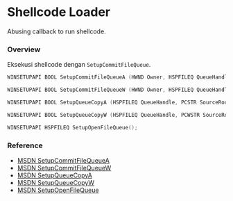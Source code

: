 # Shellcode Loader

Abusing callback to run shellcode.

### Overview

Eksekusi shellcode dengan `SetupCommitFileQueue`.

```c++
WINSETUPAPI BOOL SetupCommitFileQueueA (HWND Owner, HSPFILEQ QueueHandle, PSP_FILE_CALLBACK_A MsgHandler, PVOID Context);

WINSETUPAPI BOOL SetupCommitFileQueueW (HWND Owner, HSPFILEQ QueueHandle, PSP_FILE_CALLBACK_W MsgHandler, PVOID Context);

WINSETUPAPI BOOL SetupQueueCopyA (HSPFILEQ QueueHandle, PCSTR SourceRootPath, PCSTR SourcePath, PCSTR SourceFilename, PCSTR SourceDescription, PCSTR SourceTagfile, PCSTR TargetDirectory, PCSTR TargetFilename, DWORD CopyStyle);

WINSETUPAPI BOOL SetupQueueCopyW (HSPFILEQ QueueHandle, PCWSTR SourceRootPath, PCWSTR SourcePath, PCWSTR SourceFilename, PCWSTR SourceDescription, PCWSTR SourceTagfile, PCWSTR TargetDirectory, PCWSTR TargetFilename, DWORD CopyStyle);

WINSETUPAPI HSPFILEQ SetupOpenFileQueue();
```

### Reference 

- [MSDN SetupCommitFileQueueA](https://docs.microsoft.com/en-us/windows/win32/api/setupapi/nf-setupapi-setupcommitfilequeuew)
- [MSDN SetupCommitFileQueueW](https://docs.microsoft.com/en-us/windows/win32/api/setupapi/nf-setupapi-setupcommitfilequeuew)
- [MSDN SetupQueueCopyA](https://docs.microsoft.com/en-us/windows/win32/api/setupapi/nf-setupapi-setupqueuecopya)
- [MSDN SetupQueueCopyW](https://docs.microsoft.com/en-us/windows/win32/api/setupapi/nf-setupapi-setupqueuecopyw)
- [MSDN SetupOpenFileQueue](https://docs.microsoft.com/en-us/windows/win32/api/setupapi/nf-setupapi-setupopenfilequeue)